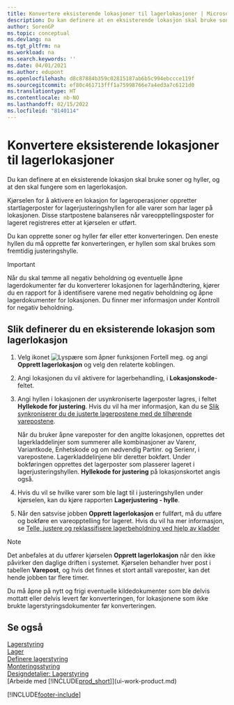 ```yaml
---
title: Konvertere eksisterende lokasjoner til lagerlokasjoner | Microsoft-dokumentasjon
description: Du kan definere at en eksisterende lokasjon skal bruke soner og hyller, og at den skal fungere som en lagerlokasjon.
author: SorenGP
ms.topic: conceptual
ms.devlang: na
ms.tgt_pltfrm: na
ms.workload: na
ms.search.keywords: ''
ms.date: 04/01/2021
ms.author: edupont
ms.openlocfilehash: d8c87884b359c02815187ab6b5c994ebccce119f
ms.sourcegitcommit: ef80c461713fff1a75998766e7a4ed3a7c6121d0
ms.translationtype: HT
ms.contentlocale: nb-NO
ms.lasthandoff: 02/15/2022
ms.locfileid: "8140114"
---
```

# <a name="convert-existing-locations-to-warehouse-locations"></a>Konvertere eksisterende lokasjoner til lagerlokasjoner
Du kan definere at en eksisterende lokasjon skal bruke soner og hyller, og at den skal fungere som en lagerlokasjon.  

Kjørselen for å aktivere en lokasjon for lageroperasjoner oppretter startlagerposter for lagerjusteringshyllen for alle varer som har lager på lokasjonen. Disse startpostene balanseres når vareopptellingsposter for lageret registreres etter at kjørselen er utført.  

Du kan opprette soner og hyller før eller etter konverteringen. Den eneste hyllen du må opprette før konverteringen, er hyllen som skal brukes som fremtidig justeringshylle.  

> [!IMPORTANT]  
>  Når du skal tømme all negativ beholdning og eventuelle åpne lagerdokumenter før du konverterer lokasjonen for lagerhåndtering, kjører du en rapport for å identifisere varene med negativ beholdning og åpne lagerdokumenter for lokasjonen. Du finner mer informasjon under Kontroll for negativ beholdning.  

## <a name="to-enable-an-existing-location-to-operate-as-a-warehouse-location"></a>Slik definerer du en eksisterende lokasjon som lagerlokasjon  
1.  Velg ikonet ![Lyspære som åpner funksjonen Fortell meg.](media/ui-search/search_small.png "Fortell hva du vil gjøre") og angi **Opprett lagerlokasjon** og velg den relaterte koblingen.  
2.  Angi lokasjonen du vil aktivere for lagerbehandling, i **Lokasjonskode**-feltet.  
3.  Angi hyllen i lokasjonen der usynkroniserte lagerposter lagres, i feltet **Hyllekode for justering**. Hvis du vil ha mer informasjon, kan du se [Slik synkroniserer du de justerte lagerpostene med de tilhørende varepostene](inventory-how-count-adjust-reclassify.md#to-synchronize-the-adjusted-warehouse-entries-with-the-related-item-ledger-entries).  

    Når du bruker åpne vareposter for den angitte lokasjonen, opprettes det lagerkladdelinjer som summerer alle kombinasjoner av Varenr, Variantkode, Enhetskode og om nødvendig Partinr. og Serienr, i varepostene. Lagerkladdelinjene blir deretter bokført. Under bokføringen opprettes det lagerposter som plasserer lageret i lagerjusteringshyllen. **Hyllekode for justering** på lokasjonskortet angis også.  

4.  Hvis du vil se hvilke varer som ble lagt til i justeringshyllen under kjørselen, kan du kjøre rapporten **Lagerjustering - hylle**.  
5.  Når den satsvise jobben **Opprett lagerlokasjon** er fullført, må du utføre og bokføre en vareopptelling for lageret. Hvis du vil ha mer informasjon, se [Telle, justere og reklassifisere lagerbeholdning ved hjelp av kladder](inventory-how-count-adjust-reclassify.md)  

> [!NOTE]  
>  Det anbefales at du utfører kjørselen **Opprett lagerlokasjon** når den ikke påvirker den daglige driften i systemet. Kjørselen behandler hver post i tabellen **Varepost**, og hvis det finnes et stort antall vareposter, kan det hende jobben tar flere timer.  

 Du må åpne på nytt og frigi eventuelle kildedokumenter som ble delvis mottatt eller delvis levert før konverteringen, for lokasjonene som ikke brukte lagerstyringsdokumenter før konverteringen.  

## <a name="see-also"></a>Se også  
[Lagerstyring](warehouse-manage-warehouse.md)  
[Lager](inventory-manage-inventory.md)  
[Definere lagerstyring](warehouse-setup-warehouse.md)     
[Monteringsstyring](assembly-assemble-items.md)    
[Designdetaljer: Lagerstyring](design-details-warehouse-management.md)  
[Arbeide med [!INCLUDE[prod_short](includes/prod_short.md)]](ui-work-product.md)


[!INCLUDE[footer-include](includes/footer-banner.md)]